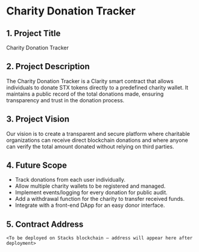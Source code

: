 # Charity Donation Tracker

## 1. Project Title
Charity Donation Tracker

## 2. Project Description
The Charity Donation Tracker is a Clarity smart contract that allows individuals to donate STX tokens directly to a predefined charity wallet. It maintains a public record of the total donations made, ensuring transparency and trust in the donation process.

## 3. Project Vision
Our vision is to create a transparent and secure platform where charitable organizations can receive direct blockchain donations and where anyone can verify the total amount donated without relying on third parties.

## 4. Future Scope
- Track donations from each user individually.
- Allow multiple charity wallets to be registered and managed.
- Implement events/logging for every donation for public audit.
- Add a withdrawal function for the charity to transfer received funds.
- Integrate with a front-end DApp for an easy donor interface.

## 5. Contract Address
`<To be deployed on Stacks blockchain — address will appear here after deployment>`
